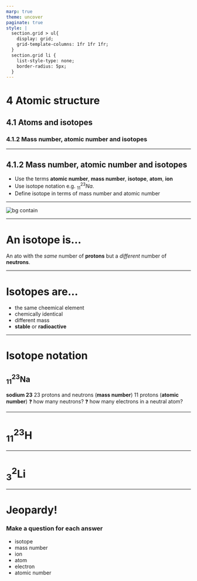 ```yaml
---
marp: true
theme: uncover
paginate: true
style: |
  section.grid > ul{
    display: grid;
    grid-template-columns: 1fr 1fr 1fr;
  }
  section.grid li {
    list-style-type: none;
    border-radius: 5px;
  }
---
```


# 4 Atomic structure

## 4.1 Atoms and isotopes

### 4.1.2 Mass number, atomic number and isotopes

---

## 4.1.2 Mass number, atomic number and isotopes

- Use the terms **atomic number**, **mass number**, **isotope**, **atom**, **ion**
- Use isotope notation e.g. $_{11}^{23}Na$.
- Define isotope in terms of mass number and atomic number

---

![bg contain](https://i0.wp.com/chemnotcheem.com/wp-content/uploads/2020/12/Isotope-Meme.jpg?fit=1530%2C1092&ssl=1)

---

# An isotope is...

An ato with the _same_ number of **protons** but a _different_ number of **neutrons**.

---

# Isotopes are...

- the same cheemical element
- chemically identical
- different mass
- **stable** or **radioactive**

---

# Isotope notation

## $_{11}^{23}\text{Na}$

**sodium 23**
23 protons and neutrons (**mass number**)
11 protons (**atomic number**)
:question: how many neutrons?
:question: how many electrons in a neutral atom?

---

# <!--fit --> $_{11}^{23}\text{H}$

---

# <!--fit --> $_{3}^{2}\text{Li}$

---

<!-- _class: grid -->

# Jeopardy!

### Make a question for each answer

- isotope
- mass number
- ion
- atom
- electron
- atomic number

